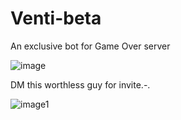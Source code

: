 # Venti-beta
An exclusive bot for Game Over server


![image](https://cdn.discordapp.com/attachments/1081895260491370546/1084398693169508372/image.png)


DM this worthless guy for invite.-.


![image1](https://cdn.discordapp.com/attachments/1081895260491370546/1084398788493447280/image.png)
